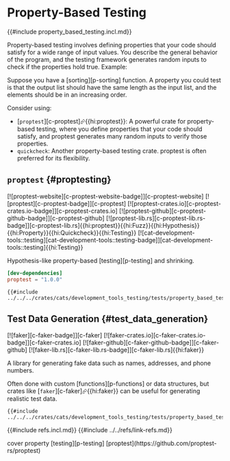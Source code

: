 # Property-Based Testing

{{#include property_based_testing.incl.md}}

Property-based testing involves defining properties that your code should satisfy for a wide range of input values. You describe the general behavior of the program, and the testing framework generates random inputs to check if the properties hold true. Example:

Suppose you have a [sorting][p-sorting] function. A property you could test is that the output list should have the same length as the input list, and the elements should be in an increasing order.

Consider using:

- [`proptest`][c-proptest]⮳{{hi:proptest}}: A powerful crate for property-based testing, where you define properties that your code should satisfy, and proptest generates many random inputs to verify those properties.
- `quickcheck`: Another property-based testing crate. proptest is often preferred for its flexibility.

## `proptest` {#proptesting}

[![proptest-website][c-proptest-website-badge]][c-proptest-website] [![proptest][c-proptest-badge]][c-proptest] [![proptest-crates.io][c-proptest-crates.io-badge]][c-proptest-crates.io] [![proptest-github][c-proptest-github-badge]][c-proptest-github] [![proptest-lib.rs][c-proptest-lib.rs-badge]][c-proptest-lib.rs]{{hi:proptest}}{{hi:Fuzz}}{{hi:Hypothesis}}{{hi:Property}}{{hi:Quickcheck}}{{hi:Testing}} [![cat-development-tools::testing][cat-development-tools::testing-badge]][cat-development-tools::testing]{{hi:Testing}}

Hypothesis-like property-based [testing][p-testing] and shrinking.

```toml
[dev-dependencies]
proptest = "1.0.0"
```

```rust,editable
{{#include ../../../crates/cats/development_tools_testing/tests/property_based_testing/proptest.rs:example}}
```

## Test Data Generation {#test_data_generation}

[![faker][c-faker-badge]][c-faker] [![faker-crates.io][c-faker-crates.io-badge]][c-faker-crates.io] [![faker-github][c-faker-github-badge]][c-faker-github] [![faker-lib.rs][c-faker-lib.rs-badge]][c-faker-lib.rs]{{hi:faker}}

A library for generating fake data such as names, addresses, and phone numbers.

Often done with custom [functions][p-functions] or data structures, but crates like [`faker`][c-faker]⮳{{hi:faker}} can be useful for generating realistic test data.

```rust,editable
{{#include ../../../crates/cats/development_tools_testing/tests/property_based_testing/faker.rs:example}}
```

{{#include refs.incl.md}}
{{#include ../../refs/link-refs.md}}

<div class="hidden">
cover property [testing][p-testing] [proptest](https://github.com/proptest-rs/proptest)
</div>
